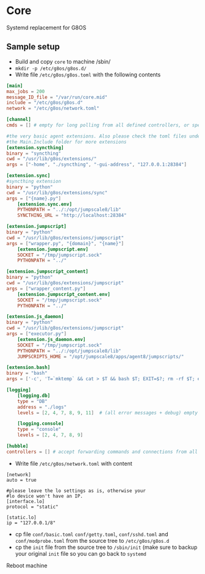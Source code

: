 # Core

Systemd replacement for G8OS

## Sample setup
- Build and copy `core` to machine /sbin/
- `mkdir -p /etc/g8os/g8os.d/`
- Write file `/etc/g8os/g8os.toml` with the following contents
```toml
[main]
max_jobs = 200
message_ID_file = "/var/run/core.mid"
include = "/etc/g8os/g8os.d"
network = "/etc/g8os/network.toml"

[channel]
cmds = [] # empty for long polling from all defined controllers, or specif controllers keys

#the very basic agent extensions. Also please check the toml files under
#the Main.Include folder for more extensions
[extension.syncthing]
binary = "syncthing"
cwd = "/usr/lib/g8os/extensions/"
args = ["-home", "./syncthing", "-gui-address", "127.0.0.1:28384"]

[extension.sync]
#syncthing extension
binary = "python"
cwd = "/usr/lib/g8os/extensions/sync"
args = ["{name}.py"]
    [extension.sync.env]
    PYTHONPATH = "../:/opt/jumpscale8/lib"
    SYNCTHING_URL = "http://localhost:28384"

[extension.jumpscript]
binary = "python"
cwd = "/usr/lib/g8os/extensions/jumpscript"
args = ["wrapper.py", "{domain}", "{name}"]
    [extension.jumpscript.env]
    SOCKET = "/tmp/jumpscript.sock"
    PYTHONPATH = "../"

[extension.jumpscript_content]
binary = "python"
cwd = "/usr/lib/g8os/extensions/jumpscript"
args = ["wrapper_content.py"]
    [extension.jumpscript_content.env]
    SOCKET = "/tmp/jumpscript.sock"
    PYTHONPATH = "../"

[extension.js_daemon]
binary = "python"
cwd = "/usr/lib/g8os/extensions/jumpscript"
args = ["executor.py"]
    [extension.js_daemon.env]
    SOCKET = "/tmp/jumpscript.sock"
    PYTHONPATH = "../:/opt/jumpscale8/lib"
    JUMPSCRIPTS_HOME = "/opt/jumpscale8/apps/agent8/jumpscripts/"

[extension.bash]
binary = "bash"
args = ['-c', 'T=`mktemp` && cat > $T && bash $T; EXIT=$?; rm -rf $T; exit $EXIT']

[logging]
    [logging.db]
    type = "DB"
    address = "./logs"
    levels = [2, 4, 7, 8, 9, 11]  # (all error messages + debug) empty for all

    [logging.console]
    type = "console"
    levels = [2, 4, 7, 8, 9]

[hubble]
controllers = [] # accept forwarding commands and connections from all controllers. Or specific controllers by name

```
- Write file `/etc/g8os/network.toml` with content
```
[network]
auto = true

#please leave the lo settings as is, otherwise your
#lo device won't have an IP.
[interface.lo]
protocol = "static"

[static.lo]
ip = "127.0.0.1/8"
```
- cp file `conf/basic.toml` `conf/getty.toml`, `conf/sshd.toml` and `conf/modprobe.toml` from the source tree to `/etc/g8os/g8os.d`
- cp the `init` file from the source tree to `/sbin/init` (make sure to backup your original `init` file so you
can go back to `systemd`

Reboot machine